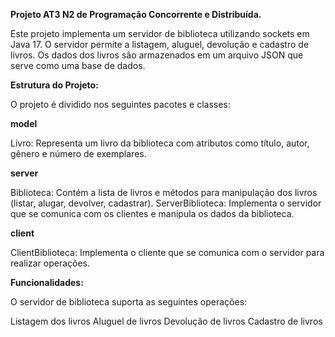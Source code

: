 **Projeto AT3 N2 de Programação Concorrente e Distribuída.**

Este projeto implementa um servidor de biblioteca utilizando sockets em Java 17. O servidor permite a listagem, aluguel, devolução e cadastro de livros. Os dados dos livros são armazenados em um arquivo JSON que serve como uma base de dados.

**Estrutura do Projeto:**

O projeto é dividido nos seguintes pacotes e classes:

**model**

Livro: Representa um livro da biblioteca com atributos como título, autor, gênero e número de exemplares.

**server**

Biblioteca: Contém a lista de livros e métodos para manipulação dos livros (listar, alugar, devolver, cadastrar).
ServerBiblioteca: Implementa o servidor que se comunica com os clientes e manipula os dados da biblioteca.

**client**

ClientBiblioteca: Implementa o cliente que se comunica com o servidor para realizar operações.

**Funcionalidades:**

O servidor de biblioteca suporta as seguintes operações:

Listagem dos livros
Aluguel de livros
Devolução de livros
Cadastro de livros
